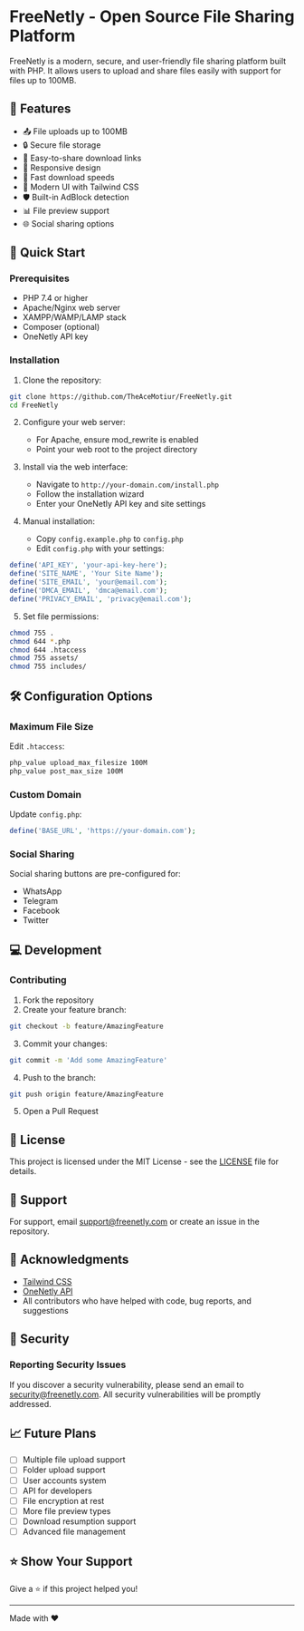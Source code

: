 # FreeNetly - Open Source File Sharing Platform

FreeNetly is a modern, secure, and user-friendly file sharing platform built with PHP. It allows users to upload and share files easily with support for files up to 100MB.

## 🌟 Features

- 📤 File uploads up to 100MB
- 🔒 Secure file storage
- 🔗 Easy-to-share download links
- 📱 Responsive design
- 🚀 Fast download speeds
- 🎨 Modern UI with Tailwind CSS
- 🛡️ Built-in AdBlock detection
- 📊 File preview support
- 🌐 Social sharing options

## 🚀 Quick Start

### Prerequisites

- PHP 7.4 or higher
- Apache/Nginx web server
- XAMPP/WAMP/LAMP stack
- Composer (optional)
- OneNetly API key

### Installation

1. Clone the repository:
```bash
git clone https://github.com/TheAceMotiur/FreeNetly.git
cd FreeNetly
```

2. Configure your web server:
   - For Apache, ensure mod_rewrite is enabled
   - Point your web root to the project directory

3. Install via the web interface:
   - Navigate to `http://your-domain.com/install.php`
   - Follow the installation wizard
   - Enter your OneNetly API key and site settings

4. Manual installation:
   - Copy `config.example.php` to `config.php`
   - Edit `config.php` with your settings:
```php
define('API_KEY', 'your-api-key-here');
define('SITE_NAME', 'Your Site Name');
define('SITE_EMAIL', 'your@email.com');
define('DMCA_EMAIL', 'dmca@email.com');
define('PRIVACY_EMAIL', 'privacy@email.com');
```

5. Set file permissions:
```bash
chmod 755 .
chmod 644 *.php
chmod 644 .htaccess
chmod 755 assets/
chmod 755 includes/
```

## 🛠️ Configuration Options

### Maximum File Size

Edit `.htaccess`:
```apache
php_value upload_max_filesize 100M
php_value post_max_size 100M
```

### Custom Domain

Update `config.php`:
```php
define('BASE_URL', 'https://your-domain.com');
```

### Social Sharing

Social sharing buttons are pre-configured for:
- WhatsApp
- Telegram
- Facebook
- Twitter

## 💻 Development


### Contributing

1. Fork the repository
2. Create your feature branch:
```bash
git checkout -b feature/AmazingFeature
```
3. Commit your changes:
```bash
git commit -m 'Add some AmazingFeature'
```
4. Push to the branch:
```bash
git push origin feature/AmazingFeature
```
5. Open a Pull Request

## 📝 License

This project is licensed under the MIT License - see the [LICENSE](LICENSE) file for details.

## 🤝 Support

For support, email support@freenetly.com or create an issue in the repository.

## 🙏 Acknowledgments

- [Tailwind CSS](https://tailwindcss.com)
- [OneNetly API](https://onenetly.com)
- All contributors who have helped with code, bug reports, and suggestions

## 🔐 Security

### Reporting Security Issues

If you discover a security vulnerability, please send an email to security@freenetly.com. All security vulnerabilities will be promptly addressed.

## 📈 Future Plans

- [ ] Multiple file upload support
- [ ] Folder upload support
- [ ] User accounts system
- [ ] API for developers
- [ ] File encryption at rest
- [ ] More file preview types
- [ ] Download resumption support
- [ ] Advanced file management

## ⭐ Show Your Support

Give a ⭐️ if this project helped you!

---

Made with ❤️
